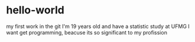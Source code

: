 # hello-world
my first work in the git
I'm 19 years old and have a statistic study at UFMG
I want get programming, beacuse its so significant to my profission
